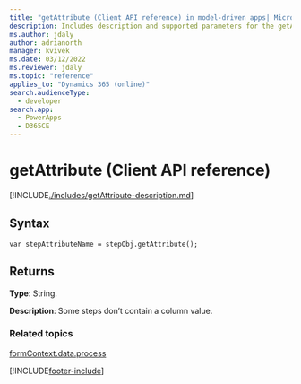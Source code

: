 ```yaml
---
title: "getAttribute (Client API reference) in model-driven apps| MicrosoftDocs"
description: Includes description and supported parameters for the getAttribute method.
ms.author: jdaly
author: adrianorth
manager: kvivek
ms.date: 03/12/2022
ms.reviewer: jdaly
ms.topic: "reference"
applies_to: "Dynamics 365 (online)"
search.audienceType: 
  - developer
search.app: 
  - PowerApps
  - D365CE
---
```

# getAttribute (Client API reference)



[!INCLUDE[./includes/getAttribute-description.md](./includes/getAttribute-description.md)]

## Syntax

`var stepAttributeName = stepObj.getAttribute();`

## Returns

**Type**: String. 

**Description**: Some steps don’t contain a column value.

### Related topics

[formContext.data.process](../../formContext-data-process.md)
 




[!INCLUDE[footer-include](../../../../../../includes/footer-banner.md)]